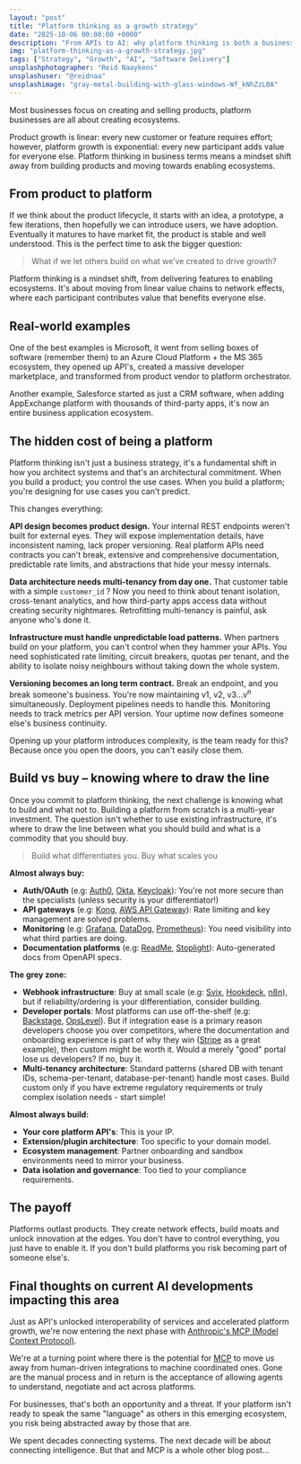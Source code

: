 ```yaml
---
layout: "post"
title: "Platform thinking as a growth strategy"
date: "2025-10-06 00:00:00 +0000"
description: "From APIs to AI: why platform thinking is both a business strategy and an architectural shift toward scalable, intelligent ecosystems."
img: "platform-thinking-as-a-growth-strategy.jpg"
tags: ["Strategy", "Growth", "AI", "Software Delivery"]
unsplashphotographer: "Reid Naaykens"
unsplashuser: "@reidnaa"
unsplashimage: "gray-metal-building-with-glass-windows-Wf_kNhZzL0A"
---
```


Most businesses focus on creating and selling products, platform businesses are all about creating ecosystems.

Product growth is linear: every new customer or feature requires effort; however, platform growth is exponential: every new participant adds value for everyone else.
Platform thinking in business terms means a mindset shift away from building products and moving towards enabling ecosystems. 

## From product to platform

If we think about the product lifecycle, it starts with an idea, a prototype, a few iterations, then hopefully we can introduce users, we have adoption. Eventually it matures to have market fit, the product is stable and well understood. This is the perfect time to ask the bigger question: 

> What if we let others build on what we’ve created to drive growth?

Platform thinking is a mindset shift, from delivering features to enabling ecosystems. It's about moving from linear value chains to network effects, where each participant contributes value that benefits everyone else.

## Real-world examples

One of the best examples is Microsoft, it went from selling boxes of software (remember them) to an Azure Cloud Platform + the MS 365 ecosystem, they opened up API's, created a massive developer marketplace, and transformed from product vendor to platform orchestrator.

Another example, Salesforce started as just a CRM software, when adding AppExchange platform with thousands of third-party apps, it's now an entire business application ecosystem.

## The hidden cost of being a platform

Platform thinking isn't just a business strategy, it's a fundamental shift in how you architect systems and that's an architectural commitment. When you build a product; you control the use cases. When you build a platform; you're designing for use cases you can't predict.

This changes everything:

**API design becomes product design.** Your internal REST endpoints weren't built for external eyes. They will expose implementation details, have inconsistent naming, lack proper versioning. Real platform APIs need contracts you can't break, extensive and comprehensive documentation, predictable rate limits, and abstractions that hide your messy internals.

**Data architecture needs multi-tenancy from day one.** That customer table with a simple `customer_id` ? Now you need to think about tenant isolation, cross-tenant analytics, and how third-party apps access data without creating security nightmares. Retrofitting multi-tenancy is painful, ask anyone who's done it.

**Infrastructure must handle unpredictable load patterns.** When partners build on your platform, you can't control when they hammer your APIs. You need sophisticated rate limiting, circuit breakers, quotas per tenant, and the ability to isolate noisy neighbours without taking down the whole system.

**Versioning becomes an long term contract.** Break an endpoint, and you break someone's business. You're now maintaining v1, v2, v3...v<sup>n</sup> simultaneously. Deployment pipelines needs to handle this. Monitoring needs to track metrics per API version. Your uptime now defines someone else's business continuity.

Opening up your platform introduces complexity, is the team ready for this? Because once you open the doors, you can't easily close them.

## Build vs buy – knowing where to draw the line

Once you commit to platform thinking, the next challenge is knowing what to build and what not to. Building a platform from scratch is a multi-year investment. The question isn't whether to use existing infrastructure, it's where to draw the line between what you should build and what is a commodity that you should buy.

> Build what differentiates you. Buy what scales you

**Almost always buy:**
* **Auth/OAuth** (e.g: [Auth0](https://auth0.com/), [Okta](https://www.okta.com/), [Keycloak](https://www.keycloak.org/)): You're not more secure than the specialists (unless security is your differentiator!)
* **API gateways** (e.g: [Kong](https://konghq.com/), [AWS API Gateway](https://aws.amazon.com/api-gateway/)): Rate limiting and key management are solved problems.
* **Monitoring** (e.g: [Grafana](https://grafana.com/), [DataDog](https://www.datadoghq.com/), [Prometheus](https://prometheus.io/)): You need visibility into what third parties are doing.
* **Documentation platforms** (e.g: [ReadMe](https://readme.com/), [Stoplight](https://stoplight.io/)): Auto-generated docs from OpenAPI specs.

**The grey zone:**
* **Webhook infrastructure**: Buy at small scale (e.g: [Svix](https://www.svix.com/), [Hookdeck](https://hookdeck.com/), [n8n](https://n8n.io/)), but if reliability/ordering is your differentiation, consider building.
* **Developer portals**: Most platforms can use off-the-shelf (e.g: [Backstage](https://backstage.io/), [OpsLevel](https://www.opslevel.com/)). But if integration ease is a primary reason developers choose you over competitors, where the documentation and onboarding experience is part of why they win ([Stripe](https://docs.stripe.com/development) as a great example), then custom might be worth it. Would a merely "good" portal lose us developers? If no, buy it.
* **Multi-tenancy architecture**: Standard patterns (shared DB with tenant IDs, schema-per-tenant, database-per-tenant) handle most cases. Build custom only if you have extreme regulatory requirements or truly complex isolation needs - start simple!

**Almost always build:**
* **Your core platform API's**: This is your IP.
* **Extension/plugin architecture**: Too specific to your domain model.
* **Ecosystem management**: Partner onboarding and sandbox environments need to mirror your business.
* **Data isolation and governance**: Too tied to your compliance requirements.

## The payoff
Platforms outlast products. They create network effects, build moats and unlock innovation at the edges. You don't have to control everything, you just have to enable it. If you don't build platforms you risk becoming part of someone else's.

## Final thoughts on current AI developments impacting this area
Just as API's unlocked interoperability of services and accelerated platform growth, we're now entering the next phase with [Anthropic's MCP (Model Context Protocol)](https://www.anthropic.com/news/model-context-protocol).

We're at a turning point where there is the potential for [MCP](https://www.anthropic.com/news/model-context-protocol) to move us away from human-driven integrations to machine coordinated ones. Gone are the manual process and in return is the acceptance of allowing agents to understand, negotiate and act across platforms.

For businesses, that's both an opportunity and a threat. If your platform isn't ready to speak the same "language" as others in this emerging ecosystem, you risk being abstracted away by those that are.

We spent decades connecting systems. The next decade will be about connecting intelligence. But that and MCP is a whole other blog post...